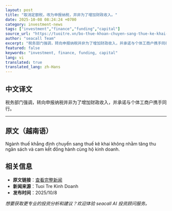 ```yaml
---
layout: post
title: "取消定额税，改为申报纳税，并非为了增加财政收入。"
date: 2025-10-08 08:24:24 +0700
category: investment-news
tags: ["investment","finance","funding","capital"]
source_url: "https://tuoitre.vn/bo-thue-khoan-chuyen-sang-thue-ke-khai-khong-nham-tang-thu-ngan-sach-20251008105117556.htm"
author: "seacall Team"
excerpt: "税务部门强调，转向申报纳税并非为了增加财政收入，并承诺与个体工商户携手同行。..."
featured: false
keywords: "investment, finance, funding, capital"
lang: vi
translated: true
translated_lang: zh-Hans
---
```


## 中文译文

税务部门强调，转向申报纳税并非为了增加财政收入，并承诺与个体工商户携手同行。

---

## 原文（越南语）

Ngành thuế khẳng định chuyển sang thuế kê khai không nhằm tăng thu ngân sách và cam kết đồng hành cùng hộ kinh doanh.

## 相关信息

- **原文链接**：[查看完整新闻](https://tuoitre.vn/bo-thue-khoan-chuyen-sang-thue-ke-khai-khong-nham-tang-thu-ngan-sach-20251008105117556.htm)
- **新闻来源**：Tuoi Tre Kinh Doanh
- **发布时间**：2025/10/8

*想要获取更专业的投资分析和建议？欢迎体验 seacall AI 投资顾问服务。*